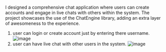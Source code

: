 I designed a comprehensive chat application where users can create accounts and engage in live chats with others within the system. The project showcases the use of the ChatEngine library, adding an extra layer of awesomeness to the experience.
1. user can login or create account just by entering there username.
![image](https://github.com/Samuelbahiru/MernChatApp/assets/101541194/a5bc555c-213b-4791-a73e-4304aab36a97)
2. user can have live chat with other users in the system.
   ![image](https://github.com/Samuelbahiru/MernChatApp/assets/101541194/984eeb63-493b-4fa9-8db8-98e8468e3556)


